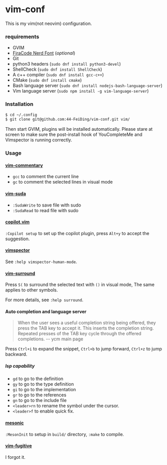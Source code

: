 # vim-conf

This is my vim(not neovim) configuration.

### requirements

- GVIM
- [FiraCode Nerd Font](https://github.com/ryanoasis/nerd-fonts/releases/download/v3.3.0/FiraCode.zip) (_optional_)
- Git
- python3 headers (`sudo dnf install python3-devel`)
- ShellCheck (`sudo dnf install ShellCheck`)
- A c++ compiler (`sudo dnf install gcc-c++`) 
- CMake (`sudo dnf install cmake`)
- Bash language server (`sudo dnf install nodejs-bash-language-server`)
- Vim language server (`sudo npm install -g vim-language-server`)

### Installation
    
```bash
$ cd ~/.config
$ git clone git@github.com:44-FeiDing/vim-conf.git vim/
```

Then start GVIM, plugins will be installed automatically. Please stare at screen to make sure the post-install hook of YouCompleteMe and Vimspector is running correctly.

### Usage

#### [vim-commentary](https://github.com/tpope/vim-commentary)

- `gcc` to comment the current line
- `gc` to comment the selected lines in visual mode

#### [vim-suda](https://github.com/lambdalisue/vim-suda)

- `:SudaWrite` to save file with sudo
- `:SudaRead` to read file with sudo

#### [copilot.vim](https://github.com/github/copilot.vim)

`:Copilot setup` to set up the copilot plugin, press `Alt+y` to accept the suggestion.

#### [vimspector](https://github.com/puremourning/vimspector)

See `:help vimspector-human-mode`.

#### [vim-surround](https://github.com/spope/vim-surround)

Press `S(` to surround the selected text with `()` in visual mode, The same applies to other symbols.

For more details, see `:help surround`.

#### Auto completion and language server

> When the user sees a useful completion string being offered, they press the TAB key to accept it. This inserts the completion string. Repeated presses of the TAB key cycle through the offered completions. -- ycm main page

Press `Ctrl+i` to expand the snippet, `Ctrl+b` to jump forward, `Ctrl+z` to jump backward.

##### lsp capability

- `gd` to go to the definition
- `gy` to go to the type definition
- `gi` to go to the implementation
- `gr` to go to the references
- `gn` to go to the include file
- `<leader>rn` to rename the symbol under the cursor.
- `<leader>f` to enable quick fix.

#### [mesonic](https://github.com/igankevich/mesonic)

`:MesonInit` to setup in `build/` directory, `:make` to compile.

#### [vim-fugitive](https://github.com/tpope/vim-fugitive)

I forgot it.
